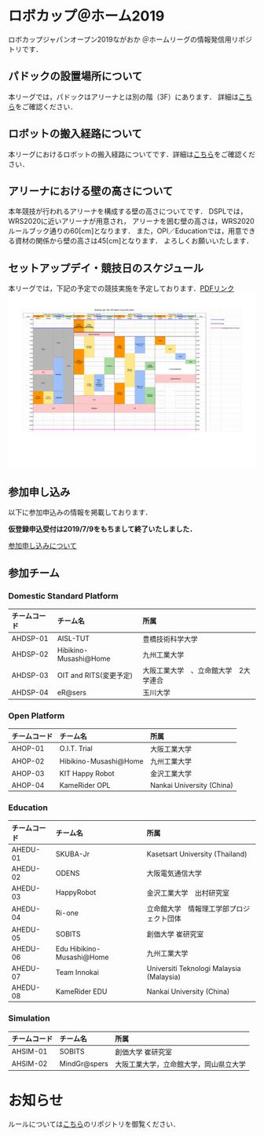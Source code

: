 # ロボカップ＠ホーム2019
ロボカップジャパンオープン2019ながおか ＠ホームリーグの情報発信用リポジトリです．

## パドックの設置場所について
本リーグでは，パドックはアリーナとは別の階（3F）にあります．
詳細は[こちら](robot_hannyu_y1.pdf)をご確認ください．


## ロボットの搬入経路について
本リーグにおけるロボットの搬入経路についてです．詳細は[こちら](robot_hannyu_y1.pdf)をご確認ください．

## アリーナにおける壁の高さについて
本年競技が行われるアリーナを構成する壁の高さについてです．
DSPLでは，WRS2020に近いアリーナが用意され，
アリーナを囲む壁の高さは，WRS2020ルールブック通りの60[cm]となります．
また，OPl／Educationでは，用意できる資材の関係から壁の高さは45[cm]となります．
よろしくお願いいたします．

## セットアップデイ・競技日のスケジュール
本リーグでは，下記の予定での競技実施を予定しております．[PDFリンク](TimeTable_y5.pdf)
![スケジュール](TimeTable_y5.png)


## 参加申し込み
以下に参加申込みの情報を掲載しております．

**仮登録申込受付は2019/7/9をもちまして終了いたしました．**

[参加申し込みについて](Registration.md)

## 参加チーム

### Domestic Standard Platform
| チームコード | チーム名 | 所属 |
|:-|:-|:-|
| AHDSP-01 | AISL-TUT | 豊橋技術科学大学 |
| AHDSP-02 | Hibikino-Musashi@Home | 九州工業大学 |
| AHDSP-03 | OIT and RITS(変更予定) | 大阪工業大学　、立命館大学　2大学連合|
| AHDSP-04 | eR@sers | 玉川大学 |

### Open Platform
| チームコード | チーム名 | 所属 |
|:-|:-|:-|
| AHOP-01 | O.I.T. Trial | 大阪工業大学 |
| AHOP-02 | Hibikino-Musashi@Home | 九州工業大学 |
| AHOP-03 | KIT Happy Robot | 金沢工業大学 |
| AHOP-04 | KameRider OPL | Nankai University (China) |

### Education
| チームコード | チーム名 | 所属 |
|:-|:-|:-|
| AHEDU-01 | SKUBA-Jr | Kasetsart University (Thailand) |
| AHEDU-02 | ODENS | 大阪電気通信大学 |
| AHEDU-03 | HappyRobot | 金沢工業大学　出村研究室 |
| AHEDU-04 | Ri-one | 立命館大学　情報理工学部プロジェクト団体 |
| AHEDU-05 | SOBITS | 創価大学 崔研究室 |
| AHEDU-06 | Edu Hibikino-Musashi@Home | 九州工業大学 |
| AHEDU-07 | Team Innokai | Universiti Teknologi Malaysia (Malaysia) |
| AHEDU-08 | KameRider EDU | Nankai University (China) |

### Simulation
| チームコード | チーム名 | 所属 |
|:-|:-|:-|
| AHSIM-01 | SOBITS | 創価大学 崔研究室 |
| AHSIM-02 | MindGr@spers | 大阪工業大学，立命館大学，岡山県立大学 |

# お知らせ
ルールについては[こちら](https://github.com/RoboCupAtHomeJP/Rule2019)のリポジトリを御覧ください．